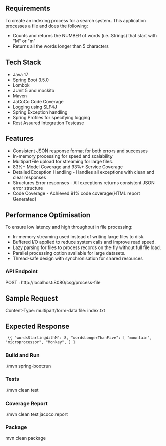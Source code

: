 ## Requirements

To create an indexing process for a search system. This application processes a file and does the following:
- Counts and returns the NUMBER of words (i.e. Strings) that start with "M" or "m"
- Returns all the words longer than 5 characters

## Tech Stack
* Java 17
* Spring Boot 3.5.0
* Lombok
* JUnit 5 and mockito
* Maven
* JaCoCo Code Coverage
* Logging using SLF4J
* Spring Exception handling 
* Spring Profiles for specifying logging
* Rest Assured Integration Testcase

## Features

* Consistent JSON response format for both errors and successes
* In-memory processing for speed and scalability
* MultipartFile upload for streaming for large files.
* 83%+ Model Coverage and 93%+ Service Coverage
* Detailed Exception Handling - Handles all exceptions with clean and clear responses
* Structures Error responses -  All exceptions returns consistent JSON error structure
* Code Coverage - Achieved 91% code coverage(HTML report Generated)

## Performance Optimisation 

To ensure low latency and high throughput in file processing:

* In-memory streaming used instead of writing large files to disk.
* Buffered I/O applied to reduce system calls and improve read speed.
* Lazy parsing for files to process records on the fly without full file load.
* Parallel processing option available for large datasets.
* Thread-safe design with synchronisation for shared resources

### API Endpoint

POST : http://localhost:8080/csg/process-file

## Sample Request

Content-Type: multipart/form-data
file: index.txt

## Expected Response
`
{{
"wordsStartingWithM": 8,
"wordsLongerThanFive": [
"mountain",
"microprocessor",
"Monkey",
]
}`

### Build and Run
./mvn spring-boot:run

### Tests
./mvn clean test 

### Coverage Report

./mvn clean test jacoco:report

### Package 

mvn clean package


